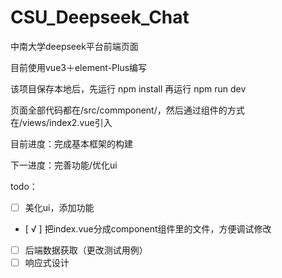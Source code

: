 # CSU_Deepseek_Chat
中南大学deepseek平台前端页面

目前使用vue3＋element-Plus编写

该项目保存本地后，先运行 npm install 再运行 npm run dev 

页面全部代码都在/src/commponent/，然后通过组件的方式在/views/index2.vue引入

目前进度：完成基本框架的构建  

下一进度：完善功能/优化ui  

todo：
- [ ] 美化ui，添加功能
- [ √ ] 把index.vue分成component组件里的文件，方便调试修改
- [ ] 后端数据获取（更改测试用例）
- [ ] 响应式设计
